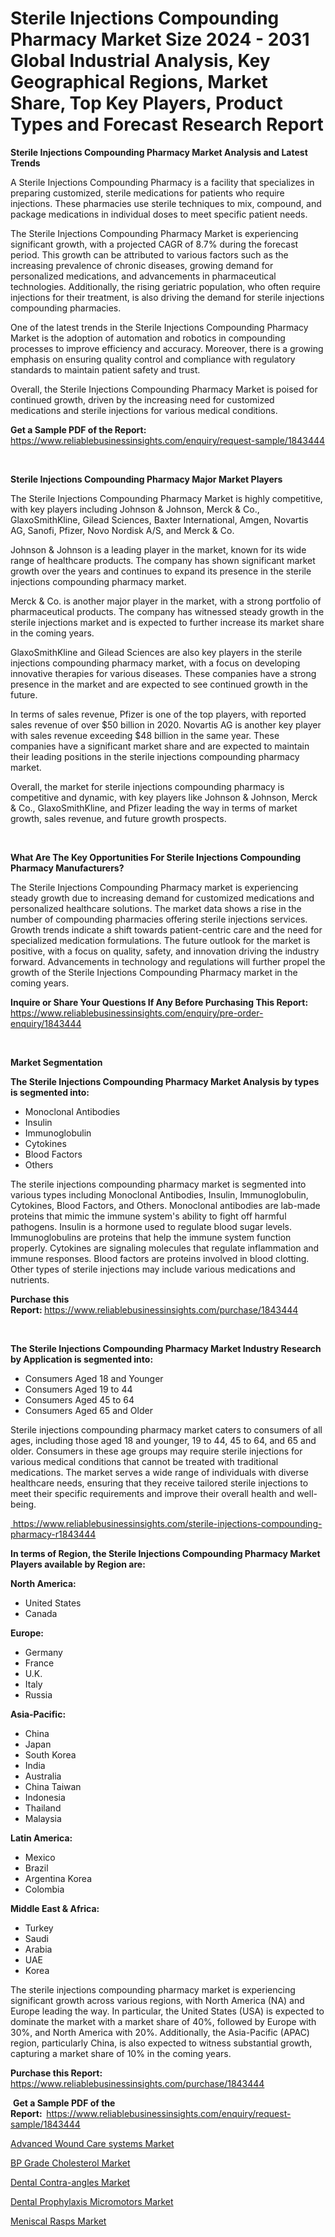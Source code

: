 <p><h1>Sterile Injections Compounding Pharmacy Market Size 2024 - 2031 Global Industrial Analysis, Key Geographical Regions, Market Share, Top Key Players, Product Types and Forecast Research Report</h1></p><p><strong>Sterile Injections Compounding Pharmacy Market Analysis and Latest Trends</strong></p>
<p><p>A Sterile Injections Compounding Pharmacy is a facility that specializes in preparing customized, sterile medications for patients who require injections. These pharmacies use sterile techniques to mix, compound, and package medications in individual doses to meet specific patient needs.</p><p>The Sterile Injections Compounding Pharmacy Market is experiencing significant growth, with a projected CAGR of 8.7% during the forecast period. This growth can be attributed to various factors such as the increasing prevalence of chronic diseases, growing demand for personalized medications, and advancements in pharmaceutical technologies. Additionally, the rising geriatric population, who often require injections for their treatment, is also driving the demand for sterile injections compounding pharmacies.</p><p>One of the latest trends in the Sterile Injections Compounding Pharmacy Market is the adoption of automation and robotics in compounding processes to improve efficiency and accuracy. Moreover, there is a growing emphasis on ensuring quality control and compliance with regulatory standards to maintain patient safety and trust.</p><p>Overall, the Sterile Injections Compounding Pharmacy Market is poised for continued growth, driven by the increasing need for customized medications and sterile injections for various medical conditions.</p></p>
<p><strong>Get a Sample PDF of the Report:&nbsp;</strong> <a href="https://www.reliablebusinessinsights.com/enquiry/request-sample/1843444">https://www.reliablebusinessinsights.com/enquiry/request-sample/1843444</a></p>
<p>&nbsp;</p>
<p><strong>Sterile Injections Compounding Pharmacy Major Market Players</strong></p>
<p><p>The Sterile Injections Compounding Pharmacy Market is highly competitive, with key players including Johnson & Johnson, Merck & Co., GlaxoSmithKline, Gilead Sciences, Baxter International, Amgen, Novartis AG, Sanofi, Pfizer, Novo Nordisk A/S, and Merck & Co.</p><p>Johnson & Johnson is a leading player in the market, known for its wide range of healthcare products. The company has shown significant market growth over the years and continues to expand its presence in the sterile injections compounding pharmacy market.</p><p>Merck & Co. is another major player in the market, with a strong portfolio of pharmaceutical products. The company has witnessed steady growth in the sterile injections market and is expected to further increase its market share in the coming years.</p><p>GlaxoSmithKline and Gilead Sciences are also key players in the sterile injections compounding pharmacy market, with a focus on developing innovative therapies for various diseases. These companies have a strong presence in the market and are expected to see continued growth in the future.</p><p>In terms of sales revenue, Pfizer is one of the top players, with reported sales revenue of over $50 billion in 2020. Novartis AG is another key player with sales revenue exceeding $48 billion in the same year. These companies have a significant market share and are expected to maintain their leading positions in the sterile injections compounding pharmacy market.</p><p>Overall, the market for sterile injections compounding pharmacy is competitive and dynamic, with key players like Johnson & Johnson, Merck & Co., GlaxoSmithKline, and Pfizer leading the way in terms of market growth, sales revenue, and future growth prospects.</p></p>
<p>&nbsp;</p>
<p><strong>What Are The Key Opportunities For Sterile Injections Compounding Pharmacy Manufacturers?</strong></p>
<p><p>The Sterile Injections Compounding Pharmacy market is experiencing steady growth due to increasing demand for customized medications and personalized healthcare solutions. The market data shows a rise in the number of compounding pharmacies offering sterile injections services. Growth trends indicate a shift towards patient-centric care and the need for specialized medication formulations. The future outlook for the market is positive, with a focus on quality, safety, and innovation driving the industry forward. Advancements in technology and regulations will further propel the growth of the Sterile Injections Compounding Pharmacy market in the coming years.</p></p>
<p><strong>Inquire or Share Your Questions If Any Before Purchasing This Report:</strong> <a href="https://www.reliablebusinessinsights.com/enquiry/pre-order-enquiry/1843444">https://www.reliablebusinessinsights.com/enquiry/pre-order-enquiry/1843444</a></p>
<p>&nbsp;</p>
<p><strong>Market Segmentation</strong></p>
<p><strong>The Sterile Injections Compounding Pharmacy Market Analysis by types is segmented into:</strong></p>
<p><ul><li>Monoclonal Antibodies</li><li>Insulin</li><li>Immunoglobulin</li><li>Cytokines</li><li>Blood Factors</li><li>Others</li></ul></p>
<p><p>The sterile injections compounding pharmacy market is segmented into various types including Monoclonal Antibodies, Insulin, Immunoglobulin, Cytokines, Blood Factors, and Others. Monoclonal antibodies are lab-made proteins that mimic the immune system's ability to fight off harmful pathogens. Insulin is a hormone used to regulate blood sugar levels. Immunoglobulins are proteins that help the immune system function properly. Cytokines are signaling molecules that regulate inflammation and immune responses. Blood factors are proteins involved in blood clotting. Other types of sterile injections may include various medications and nutrients.</p></p>
<p><strong>Purchase this Report:&nbsp;</strong><a href="https://www.reliablebusinessinsights.com/purchase/1843444">https://www.reliablebusinessinsights.com/purchase/1843444</a></p>
<p>&nbsp;</p>
<p><strong>The Sterile Injections Compounding Pharmacy Market Industry Research by Application is segmented into:</strong></p>
<p><ul><li>Consumers Aged 18 and Younger</li><li>Consumers Aged 19 to 44</li><li>Consumers Aged 45 to 64</li><li>Consumers Aged 65 and Older</li></ul></p>
<p><p>Sterile injections compounding pharmacy market caters to consumers of all ages, including those aged 18 and younger, 19 to 44, 45 to 64, and 65 and older. Consumers in these age groups may require sterile injections for various medical conditions that cannot be treated with traditional medications. The market serves a wide range of individuals with diverse healthcare needs, ensuring that they receive tailored sterile injections to meet their specific requirements and improve their overall health and well-being.</p></p>
<p><a href="https://www.reliablebusinessinsights.com/sterile-injections-compounding-pharmacy-r1843444">&nbsp;https://www.reliablebusinessinsights.com/sterile-injections-compounding-pharmacy-r1843444</a></p>
<p><strong>In terms of Region, the Sterile Injections Compounding Pharmacy Market Players available by Region are:</strong></p>
<p>
    <p> <strong> North America: </strong>
        <ul>
            <li>United States</li>
            <li>Canada</li>
        </ul>
        </p> 
    <p> <strong> Europe: </strong>
        <ul>
            <li>Germany</li>
            <li>France</li>
            <li>U.K.</li>
            <li>Italy</li>
            <li>Russia</li>
        </ul>
        </p> 
    <p> <strong> Asia-Pacific: </strong>
        <ul>
            <li>China</li>
            <li>Japan</li>
            <li>South Korea</li>
            <li>India</li>
            <li>Australia</li>
            <li>China Taiwan</li>
            <li>Indonesia</li>
            <li>Thailand</li>
            <li>Malaysia</li>
        </ul>
        </p> 
    <p> <strong> Latin America: </strong>
        <ul>
            <li>Mexico</li>
            <li>Brazil</li>
            <li>Argentina Korea</li>
            <li>Colombia</li>
        </ul>
        </p> 
    <p> <strong> Middle East & Africa: </strong>
        <ul>
            <li>Turkey</li>
            <li>Saudi</li>
            <li>Arabia</li>
            <li>UAE</li>
            <li>Korea</li>
        </ul>
    </p>
    </p>
<p><p>The sterile injections compounding pharmacy market is experiencing significant growth across various regions, with North America (NA) and Europe leading the way. In particular, the United States (USA) is expected to dominate the market with a market share of 40%, followed by Europe with 30%, and North America with 20%. Additionally, the Asia-Pacific (APAC) region, particularly China, is also expected to witness substantial growth, capturing a market share of 10% in the coming years.</p></p>
<p><strong>Purchase this Report: </strong><a href="https://www.reliablebusinessinsights.com/purchase/1843444">https://www.reliablebusinessinsights.com/purchase/1843444</a></p>
<p>&nbsp;<strong>Get a Sample PDF of the Report:&nbsp;&nbsp;</strong><a href="https://www.reliablebusinessinsights.com/enquiry/request-sample/1843444">https://www.reliablebusinessinsights.com/enquiry/request-sample/1843444</a></p>
<p><strong></strong></p>
<p><p><a href="https://github.com/arabintang013/Market-Research-Report-List-1/blob/main/advanced-wound-care-systems-market.md">Advanced Wound Care systems Market</a></p><p><a href="https://www.linkedin.com/pulse/global-bp-grade-cholesterol-market-size-share-analysis-product-5hvjf?trackingId=SGZzTG45RkO4y5Eb8KY4wA%3D%3D">BP Grade Cholesterol Market</a></p><p><a href="https://github.com/FredaSauer/Market-Research-Report-List-1/blob/main/dental-contra-angles-market.md">Dental Contra-angles Market</a></p><p><a href="https://github.com/kishanagarner91/Market-Research-Report-List-1/blob/main/dental-prophylaxis-micromotors-market.md">Dental Prophylaxis Micromotors Market</a></p><p><a href="https://github.com/hrhzhypq19/Market-Research-Report-List-1/blob/main/meniscal-rasps-market.md">Meniscal Rasps Market</a></p></p>